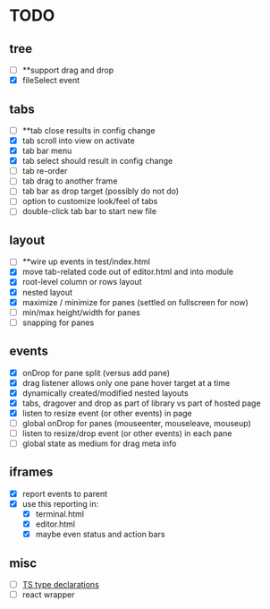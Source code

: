 # TODO

## tree
- [ ] **support drag and drop
- [X] fileSelect event

## tabs
- [ ] **tab close results in config change
- [X] tab scroll into view on activate
- [X] tab bar menu
- [X] tab select should result in config change
- [ ] tab re-order
- [ ] tab drag to another frame
- [ ] tab bar as drop target (possibly do not do)
- [ ] option to customize look/feel of tabs
- [ ] double-click tab bar to start new file

## layout
- [ ] **wire up events in test/index.html
- [X] move tab-related code out of editor.html and into module
- [X] root-level column or rows layout
- [X] nested layout
- [X] maximize / minimize for panes (settled on fullscreen for now)
- [ ] min/max height/width for panes
- [ ] snapping for panes

## events
- [X] onDrop for pane split (versus add pane)
- [X] drag listener allows only one pane hover target at a time
- [X] dynamically created/modified nested layouts
- [X] tabs, dragover and drop as part of library vs part of hosted page
- [X] listen to resize event (or other events) in page
- [ ] global onDrop for panes (mouseenter, mouseleave, mouseup)
- [ ] listen to resize/drop event (or other events) in each pane
- [ ] global state as medium for drag meta info

## iframes
- [X] report events to parent
- [X] use this reporting in:
	- [X] terminal.html
	- [X] editor.html
	- [X] maybe even status and action bars

## misc 
- [ ] [TS type declarations](https://www.typescriptlang.org/docs/handbook/declaration-files/publishing.html#including-declarations-in-your-npm-package)
- [ ] react wrapper
